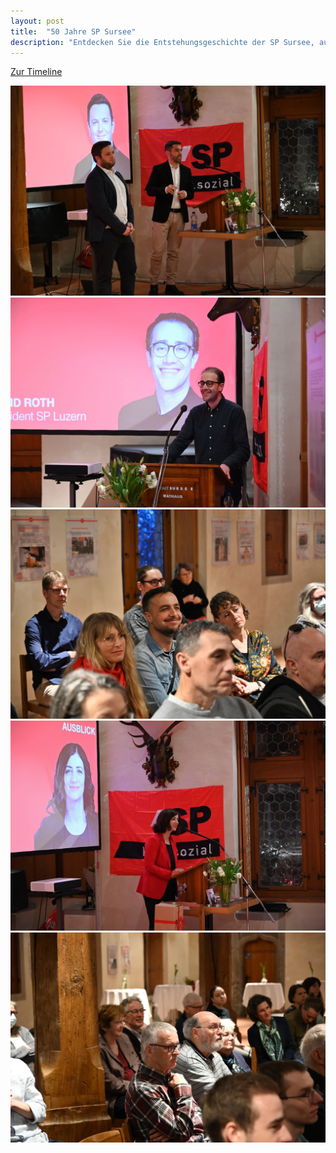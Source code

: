 ```yaml
---
layout: post
title:  "50 Jahre SP Sursee"
description: "Entdecken Sie die Entstehungsgeschichte der SP Sursee, aufbereitet in einer digitalen Timeline!"
---
```


<a class="button" href="https://sp-sursee.github.io/timeline">Zur Timeline</a>

![](/assets/images/events/50-jahre-feier/jon-pult.webp)
![](/assets/images/events/50-jahre-feier/david-roth.webp)
![](/assets/images/events/50-jahre-feier/publikum-1.webp)
![](/assets/images/events/50-jahre-feier/ylfete-fanaj.webp)
![](/assets/images/events/50-jahre-feier/publikum-2.webp)